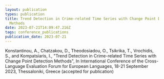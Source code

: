```yaml
---
layout: publication
types: publication
title: Trend Detection in Crime-related Time Series with Change Point Detection
  Methods
date: 2023-07-21T14:09:47.216Z
tags: conference_publications
publication_date: 2023-07-21
---
```

<!--StartFragment-->

Konstantinou, A., Chatzakou, D., Theodosiadou, O., Tsikrika, T., Vrochidis, S., and Kompatsiaris, I., "Trend Detection in Crime-related Time Series with Change Point Detection Methods", In International Conference of the Cross-Language Evaluation Forum for European Languages, 18-21 September 2023, Thessaloniki, Greece (accepted for publication)

<!--EndFragment-->